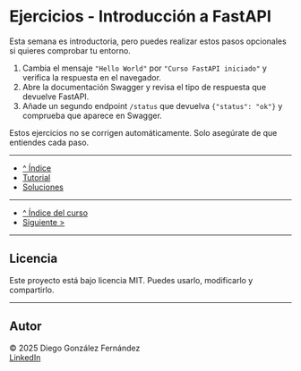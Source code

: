 # Ejercicios - Introducción a FastAPI

Esta semana es introductoria, pero puedes realizar estos pasos opcionales si quieres comprobar tu entorno.

1. Cambia el mensaje `"Hello World"` por `"Curso FastAPI iniciado"` y verifica la respuesta en el navegador.
2. Abre la documentación Swagger y revisa el tipo de respuesta que devuelve FastAPI.
3. Añade un segundo endpoint `/status` que devuelva `{"status": "ok"}` y comprueba que aparece en Swagger.

Estos ejercicios no se corrigen automáticamente. Solo asegúrate de que entiendes cada paso.

---

- [^ Índice](./readme.md)
- [Tutorial](./tutorial.md)
- [Soluciones](./soluciones.md)

---

- [^ Índice del curso](../readme.md)
- [Siguiente >](../semana08/ejercicios.md)


---

## Licencia

Este proyecto está bajo licencia MIT. Puedes usarlo, modificarlo y compartirlo.

---

## Autor

© 2025 Diego González Fernández  
[LinkedIn](https://www.linkedin.com/in/diego-gonzalez-fernandez)
